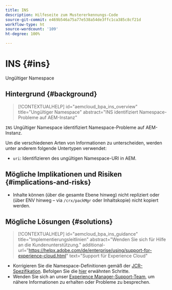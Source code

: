 ```yaml
---
title: INS
description: Hilfeseite zum Mustererkennungs-Code
source-git-commit: e469b546a75a77e538a54de3ffc1ca385c8cf21d
workflow-type: ht
source-wordcount: '109'
ht-degree: 100%

---
```


# INS {#ins}

Ungültiger Namespace

## Hintergrund {#background}

>[!CONTEXTUALHELP]
>id="aemcloud_bpa_ins_overview"
>title="Ungültiger Namespace"
>abstract="INS identifiziert Namespace-Probleme auf AEM-Instanz"

`INS` Ungültiger Namespace identifiziert Namespace-Probleme auf AEM-Instanz.

Um die verschiedenen Arten von Informationen zu unterscheiden, werden unter anderem folgende Untertypen verwendet:

* `uri`: Identifizieren des ungültigen Namespace-URI in AEM.

## Mögliche Implikationen und Risiken {#implications-and-risks}

* Inhalte können (über die gesamte Ebene hinweg) nicht repliziert oder (über ENV hinweg – via `/crx/packMgr` oder Inhaltskopie) nicht kopiert werden.

## Mögliche Lösungen {#solutions}

>[!CONTEXTUALHELP]
>id="aemcloud_bpa_ins_guidance"
>title="Implementierungsleitlinien"
>abstract="Wenden Sie sich für Hilfe an die Kundenunterstützung."
>additional-url="https://helpx.adobe.com/de/enterprise/using/support-for-experience-cloud.html" text="Support für Experience Cloud"

* Korrigieren Sie die Namespace-Definitionen gemäß der [JCR-Spezifikation](https://developer.adobe.com/experience-manager/reference-materials/spec/jcr/1.0/4.5_Namespaces.html). Befolgen Sie die [hier](https://experienceleaguecommunities.adobe.com/t5/adobe-experience-manager/how-can-i-delete-a-namespace-created-in-crx/td-p/225163) erwähnten Schritte.
* Wenden Sie sich an unser [Experience Manager-Support-Team](https://helpx.adobe.com/de/enterprise/using/support-for-experience-cloud.html), um nähere Informationen zu erhalten oder Probleme zu besprechen.
